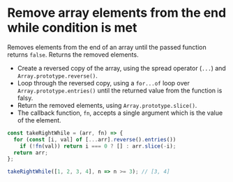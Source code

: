 # Remove array elements from the end while condition is met

Removes elements from the end of an array until the passed function returns `false`. Returns the removed elements.

* Create a reversed copy of the array, using the spread operator (`...`) and `Array.prototype.reverse()`.
* Loop through the reversed copy, using a `for...of` loop over `Array.prototype.entries()` until the returned value from the function is falsy.
* Return the removed elements, using `Array.prototype.slice()`.
* The callback function, `fn`, accepts a single argument which is the value of the element.

```js
const takeRightWhile = (arr, fn) => {
  for (const [i, val] of [...arr].reverse().entries())
    if (!fn(val)) return i === 0 ? [] : arr.slice(-i);
  return arr;
};
```

```js
takeRightWhile([1, 2, 3, 4], n => n >= 3); // [3, 4]
```
